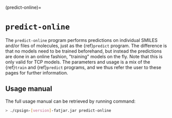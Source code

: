 
(predict-online)=

# `predict-online`

The `predict-online` program performs predictions on individual SMILES and/or files of molecules, just as the {ref}`predict` program. The difference is that no models need to be trained beforehand, but instead the predictions are done in an online fashion, "training" models on the fly. Note that this is only valid for TCP models. The parameters and usage is a mix of the {ref}`train` and {ref}`predict` programs, and we thus refer the user to these pages for further information. 


## Usage manual

The full usage manual can be retrieved by running command:

```bash
> ./cpsign-[version]-fatjar.jar predict-online
```
